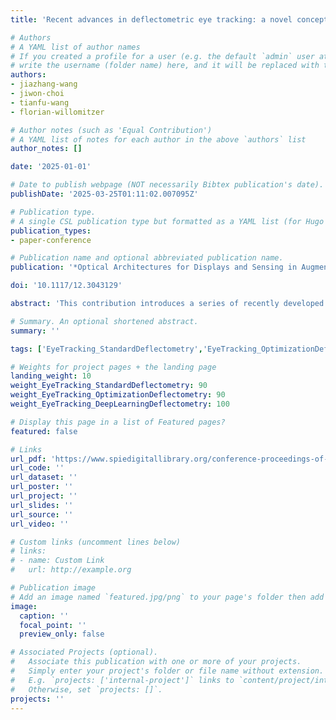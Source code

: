 ```yaml
---
title: 'Recent advances in deflectometric eye tracking: a novel concept for fast and accurate gaze estimation'

# Authors
# A YAML list of author names
# If you created a profile for a user (e.g. the default `admin` user at `content/authors/admin/`), 
# write the username (folder name) here, and it will be replaced with their full name and linked to their profile.
authors:
- jiazhang-wang
- jiwon-choi
- tianfu-wang
- florian-willomitzer

# Author notes (such as 'Equal Contribution')
# A YAML list of notes for each author in the above `authors` list
author_notes: []

date: '2025-01-01'

# Date to publish webpage (NOT necessarily Bibtex publication's date).
publishDate: '2025-03-25T01:11:02.007095Z'

# Publication type.
# A single CSL publication type but formatted as a YAML list (for Hugo requirements).
publication_types:
- paper-conference

# Publication name and optional abbreviated publication name.
publication: '*Optical Architectures for Displays and Sensing in Augmented, Virtual, and Mixed Reality (AR, VR, MR) VI*'

doi: '10.1117/12.3043129'

abstract: 'This contribution introduces a series of recently developed active eye-tracking techniques that exploit deflectometric information for fast and accurate gaze estimation. The reflection of a back-illuminated extended screen is observed over the eye surface, which yields a drastic increase in captured data points of factors of 3000X and higher compared to conventional glint tracking. The higher information content is used to infer the geometrical properties of the eye and estimate the gaze with high accuracy. In this contribution, we will introduce three different flavors of our approach, which are based on single-shot stereo deflectometry, differentiable rendering, and deep learning. We will show real world experiments that achieve gaze errors < 0.12&deg; on realistic model eyes, and 0.45&deg; ∼ 0.97&deg; on real human eyes.'

# Summary. An optional shortened abstract.
summary: ''

tags: ['EyeTracking_StandardDeflectometry','EyeTracking_OptimizationDeflectometry']

# Weights for project pages + the landing page
landing_weight: 10
weight_EyeTracking_StandardDeflectometry: 90
weight_EyeTracking_OptimizationDeflectometry: 90
weight_EyeTracking_DeepLearningDeflectometry: 100

# Display this page in a list of Featured pages?
featured: false

# Links
url_pdf: 'https://www.spiedigitallibrary.org/conference-proceedings-of-spie/13414/3043129/Recent-advances-in-deflectometric-eye-tracking--a-novel-concept/10.1117/12.3043129.full'
url_code: ''
url_dataset: ''
url_poster: ''
url_project: ''
url_slides: ''
url_source: ''
url_video: ''

# Custom links (uncomment lines below)
# links:
# - name: Custom Link
#   url: http://example.org

# Publication image
# Add an image named `featured.jpg/png` to your page's folder then add a caption below.
image:
  caption: ''
  focal_point: ''
  preview_only: false

# Associated Projects (optional).
#   Associate this publication with one or more of your projects.
#   Simply enter your project's folder or file name without extension.
#   E.g. `projects: ['internal-project']` links to `content/project/internal-project/index.md`.
#   Otherwise, set `projects: []`.
projects: ''
---
```

